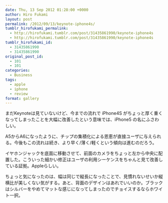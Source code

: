 ```yaml
---
date: Thu, 13 Sep 2012 01:28:00 +0000
author: Hiro Fukami
layout: post
permalink: /2012/09/13/keynote-iphone4s/
tumblr_hirofukami_permalink:
  - http://hirofukami.tumblr.com/post/31435861990/keynote-iphone4s
  - http://hirofukami.tumblr.com/post/31435861990/keynote-iphone4s
tumblr_hirofukami_id:
  - 31435861990
  - 31435861990
original_post_id:
  - 101
  - 101
categories:
  - Business
tags:
  - apple
  - iphone
  - review
format: gallery
---
```

まだKeynoteは見ていないけど、今までの流れで iPhone4S がちょっと厚く重くなってしまったことを大幅に改善したという意味では、iPhone5 の名にふさわしい。

A5からA6になったように、チップの集積化による恩恵が直接ユーザに与えられる。今後もこの流れは続き、より早く/薄く/軽くという傾向は進むのだろう。

イヤホンジャックを底面に移動させて、前面のカメラをちょっと左から中央に配置した。こういった細かい修正はユーザの利用シーケンスをちゃんと見て改善している証拠。Appleらしい。

ちょっと気になったのは、幅は同じで縦長になったことで、見慣れないせいか縦横比が美しくない気がする。あと、背面のデザインはあれでいいのか。ブラックはシルバーをやめてマットな感じになってしまったのでチョイスするならホワイト一択。